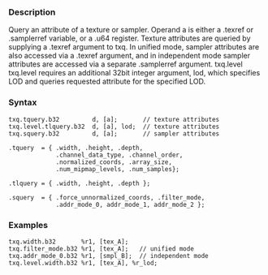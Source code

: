 ### Description

Query an attribute of a texture or sampler. Operand a is either a .texref or .samplerref variable, or a .u64 register.
Texture attributes are queried by supplying a .texref argument to txq. In unified mode,
sampler attributes are also accessed via a .texref argument, and in independent mode sampler
attributes are accessed via a separate .samplerref argument.
txq.level
txq.level requires an additional 32bit integer argument, lod, which specifies LOD and
queries requested attribute for the specified LOD.

### Syntax

```
txq.tquery.b32         d, [a];       // texture attributes
txq.level.tlquery.b32  d, [a], lod;  // texture attributes
txq.squery.b32         d, [a];       // sampler attributes

.tquery  = { .width, .height, .depth,
             .channel_data_type, .channel_order,
             .normalized_coords, .array_size,
             .num_mipmap_levels, .num_samples};

.tlquery = { .width, .height, .depth };

.squery  = { .force_unnormalized_coords, .filter_mode,
             .addr_mode_0, addr_mode_1, addr_mode_2 };
```

### Examples

```
txq.width.b32       %r1, [tex_A];
txq.filter_mode.b32 %r1, [tex_A];   // unified mode
txq.addr_mode_0.b32 %r1, [smpl_B];  // independent mode
txq.level.width.b32 %r1, [tex_A], %r_lod;
```

